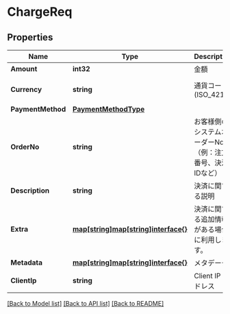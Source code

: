 # ChargeReq

## Properties

Name | Type | Description | Notes
------------ | ------------- | ------------- | -------------
**Amount** | **int32** | 金額 | [optional] 
**Currency** | **string** | 通貨コード (ISO_4217) | [optional] [default to JPY]
**PaymentMethod** | [**PaymentMethodType**](PaymentMethodType.md) |  | [optional] 
**OrderNo** | **string** | お客様側のシステムオーダーNo（例：注文番号、決済IDなど） | [optional] 
**Description** | **string** | 決済に関する説明 | [optional] 
**Extra** | [**map[string]map[string]interface{}**](map[string]interface{}.md) | 決済に関する追加情報がある場合に利用します。 | [optional] 
**Metadata** | [**map[string]map[string]interface{}**](map[string]interface{}.md) | メタデータ | [optional] 
**ClientIp** | **string** | Client IP アドレス | [optional] 

[[Back to Model list]](../README.md#documentation-for-models) [[Back to API list]](../README.md#documentation-for-api-endpoints) [[Back to README]](../README.md)


